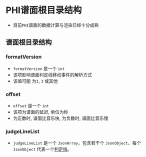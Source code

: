 # PHI谱面根目录结构
- 目前`PHI`谱面的数据计算与渲染已经十分成熟

## 谱面根目录结构

### formatVersion
- `formatVersion` 是一个 `int`
- 该项影响谱面判定线移动事件的解析方式
- 该值可能 为`1`, `3` 或其他

### offset
- `offset` 是一个 `int`
- 该项为谱面的延迟, 单位为秒
- 为正数时, 谱面比音乐快, 为负数时, 谱面比音乐慢

### judgeLineList
- `judgeLineList` 是一个 `JsonArray`，包含若干个 `JsonObject`，每个 `JsonObject` 代表一个[判定线](./judgeLine.md)。
